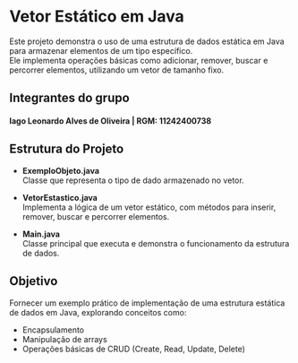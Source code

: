 # Vetor Estático em Java

Este projeto demonstra o uso de uma estrutura de dados estática em Java para armazenar elementos de um tipo específico.  
Ele implementa operações básicas como adicionar, remover, buscar e percorrer elementos, utilizando um vetor de tamanho fixo.

## Integrantes do grupo
#### **Iago Leonardo Alves de Oliveira | RGM: 11242400738**

## Estrutura do Projeto

- **ExemploObjeto.java**  
  Classe que representa o tipo de dado armazenado no vetor.

- **VetorEstastico.java**  
  Implementa a lógica de um vetor estático, com métodos para inserir, remover, buscar e percorrer elementos.

- **Main.java**  
  Classe principal que executa e demonstra o funcionamento da estrutura de dados.

## Objetivo

Fornecer um exemplo prático de implementação de uma estrutura estática de dados em Java, explorando conceitos como:
- Encapsulamento
- Manipulação de arrays
- Operações básicas de CRUD (Create, Read, Update, Delete)
